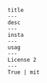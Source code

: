 
               title
               ---
               desc
               ---
               insta
               ---
               usag
               ---
               License 2
               ---
               True | mit